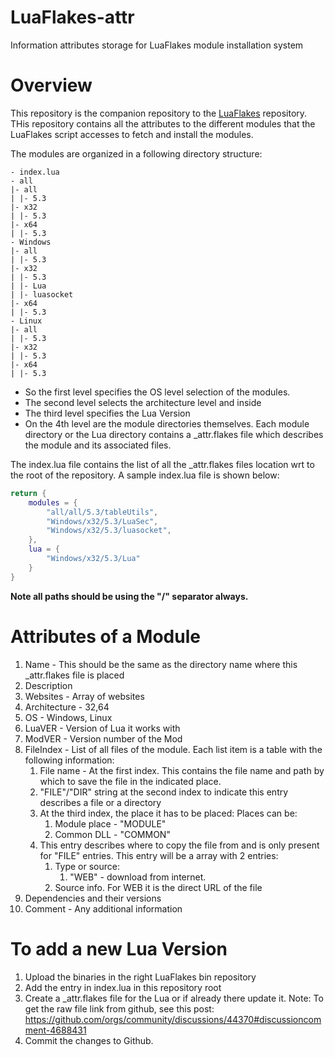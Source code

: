 # LuaFlakes-attr
Information attributes storage for LuaFlakes module installation system

# Overview
This repository is the companion repository to the [LuaFlakes](https://github.com/aryajur/LuaFlakes) repository. THis repository contains all the attributes to the different modules that the LuaFlakes script accesses to fetch and install the modules.

The modules are organized in a following directory structure:
```
- index.lua
- all
|- all
| |- 5.3
|- x32
| |- 5.3
|- x64
| |- 5.3
- Windows
|- all
| |- 5.3
|- x32
| |- 5.3
| |- Lua
| |- luasocket
|- x64
| |- 5.3
- Linux
|- all
| |- 5.3
|- x32
| |- 5.3
|- x64
| |- 5.3
```
- So the first level specifies the OS level selection of the modules.
- The second level selects the architecture level and inside
- The third level specifies the Lua Version
- On the 4th level are the module directories themselves. Each module directory or the Lua directory contains a _attr.flakes file which describes the module and its associated files.

The index.lua file contains the list of all the _attr.flakes files location wrt to the root of the repository. A sample index.lua file is shown below:
```lua
return {
	modules = {
		"all/all/5.3/tableUtils",
		"Windows/x32/5.3/LuaSec",
		"Windows/x32/5.3/luasocket",
	},
	lua = {
		"Windows/x32/5.3/Lua"
	}
}
```
**Note all paths should be using the "/" separator always.**


# Attributes of a Module
1. Name - This should be the same as the directory name where this _attr.flakes file is placed
2. Description
3. Websites - Array of websites
4. Architecture - 32,64
5. OS - Windows, Linux
6. LuaVER - Version of Lua it works with
7. ModVER - Version number of the Mod
8. FileIndex - List of all files of the module. Each list item is a table with the following information:
	1. File name - At the first index. This contains the file name and path by which to save the file in the indicated place.
 	2. "FILE"/"DIR" string at the second index to indicate this entry describes a file or a directory
	3. At the third index, the place it has to be placed:
		Places can be:
		1. Module place - "MODULE"
		2. Common DLL - "COMMON"
	3. This entry describes where to copy the file from and is only present for "FILE" entries. This entry will be a array with 2 entries:
		1. Type or source:
			1. "WEB" - download from internet.
		2. Source info. For WEB it is the direct URL of the file
9. Dependencies and their versions
10. Comment - Any additional information

# To add a new Lua Version
1. Upload the binaries in the right LuaFlakes bin repository
2. Add the entry in index.lua in this repository root
3. Create a _attr.flakes file for the Lua or if already there update it. Note: To get the raw file link from github, see this post: https://github.com/orgs/community/discussions/44370#discussioncomment-4688431
4. Commit the changes to Github.
